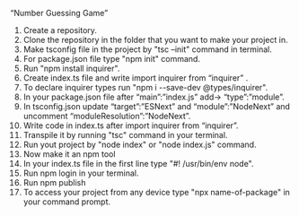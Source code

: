 “Number Guessing Game”
1. Create a repository.
2. Clone the repository in the folder that you want to make your project in.
3. Make tsconfig file in the project by "tsc –init" command in terminal.
4. For package.json file type "npm init" command.
5. Run "npm install inquirer".
6. Create index.ts file and write import inquirer from “inquirer” .
7. To declare inquirer types run "npm i --save-dev @types/inquirer".
8. In your package.json file after “main”:”index.js” add-> “type”:”module”.
9. In tsconfig.json update “target”:”ESNext” and “module”:”NodeNext” and uncomment “moduleResolution”:”NodeNext”.
10. Write code in index.ts after import inquirer from “inquirer”.
11. Transpile it by running "tsc" command in your terminal.
12. Run yout project by "node index" or "node index.js" command. 
13. Now make it an npm tool 
12. In your index.ts file in the first line type "#! /usr/bin/env node".
13. Run npm login in your terminal.
14. Run npm publish 
15. To access your project from any device type "npx name-of-package" in your command prompt.
